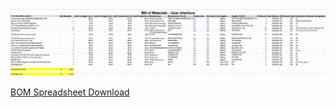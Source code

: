 <img src="https://github.com/Rohan-Fernandez/Rohan-Fernandez.github.io/blob/main/Images/UI%20BOM%20Image.png?raw=true">

[BOM Spreadsheet Download](https://github.com/Rohan-Fernandez/Rohan-Fernandez.github.io/raw/refs/heads/main/Images/Rohan%20Fernandez%20BoM.xlsx)


